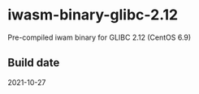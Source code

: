 # iwasm-binary-glibc-2.12
Pre-compiled iwam binary for GLIBC 2.12 (CentOS 6.9)

## Build date
2021-10-27
